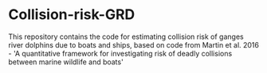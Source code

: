 # Collision-risk-GRD
This repository contains the code for estimating collision risk of ganges river dolphins due to boats and ships, based on code from Martin et al. 2016 - 'A quantitative framework for investigating risk of deadly collisions between marine wildlife and boats'
